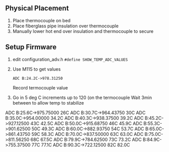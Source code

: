 

## Physical Placement

1. Place thermocouple on bed
2. Place fiberglass pipe insulation over thermocouple
3. Manually lower hot end over insulation and thermocouple to secure

## Setup Firmware
1. edit configuration_adv.h
    `#define SHOW_TEMP_ADC_VALUES`
2. Use M115 to get values
    ```
    ADC B:24.2C->978.31250
    ```
    Record termocouple value
    
3. Go in 5 deg C increments up to 120 (on the termocouple
   Wait 3min between to allow temp to stabilize

ADC B:25.6C->975.75000 26C
ADC B:30.7C->964.43750 30C
ADC B:35.0C->954.00000 34.2C
ADC B:40.3C->938.37500 39.2C
ADC B:45.2C->927.12500 43C 42.5C
ADC B:50.0C->915.68750 46C 45.9C
ADC B:55.3C->901.62500 50C 49.3C
ADC B:60.0C->882.93750 54C 53.7C
ADC B:65.0C->861.43750 59C 58.3C
ADC B:70.0C->837.50000 63C 63.0C
ADC B:75.0C->811.56250 68C 67.5C
ADC B:79.9C->784.62500 73C 73.2C
ADC B:84.9C->755.37500 77C 77.1C
ADC B:90.3C->722.12500 82C 82.0C


<!--stackedit_data:
eyJoaXN0b3J5IjpbNjg1ODI4NTM4LDE5NTE5ODAwNDMsMjUxNT
cwNDcwLC00NTkxMDMyMDUsODMwNjg2MDAwLC0yMTMwODQ0MTA0
LDExMTkxNjg1NzQsMTY1MjIxMzI0Nyw3ODY5MjYzODEsMTMyNT
cwNjQ3OCwtMjAyODQyMDE2OCwxNzc5NzU2NTY5LC0xNDExMzcz
MzM0LDEzMTczNzUwMzYsLTExMjM1OTk0MzAsLTE2NjgyMTUwLC
0xMzMzMTE2Mjc1XX0=
-->